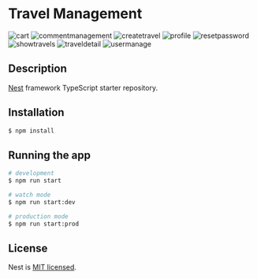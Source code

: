 # Travel Management

![cart](https://raw.githubusercontent.com/wexsilon/travel-management/master/#tm-cart.jpg)
![commentmanagement](https://raw.githubusercontent.com/wexsilon/travel-management/master/#tm-commentmanagement.jpg)
![createtravel](https://raw.githubusercontent.com/wexsilon/travel-management/master/#tm-createtravel.jpg)
![profile](https://raw.githubusercontent.com/wexsilon/travel-management/master/#tm-profile.jpg)
![resetpassword](https://raw.githubusercontent.com/wexsilon/travel-management/master/#tm-resetpassword.jpg)
![showtravels](https://raw.githubusercontent.com/wexsilon/travel-management/master/#tm-showtravels.jpg)
![traveldetail](https://raw.githubusercontent.com/wexsilon/travel-management/master/#tm-traveldetail.jpg)
![usermanage](https://raw.githubusercontent.com/wexsilon/travel-management/master/#tm-usermanage-edit.jpg)
## Description

[Nest](https://github.com/nestjs/nest) framework TypeScript starter repository.

## Installation

```bash
$ npm install
```

## Running the app

```bash
# development
$ npm run start

# watch mode
$ npm run start:dev

# production mode
$ npm run start:prod
```

## License

Nest is [MIT licensed](LICENSE).
